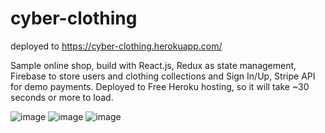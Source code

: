 # cyber-clothing

deployed to https://cyber-clothing.herokuapp.com/


Sample online shop, build with React.js, Redux as state management, Firebase to store users and clothing collections and Sign In/Up, Stripe API for demo payments. Deployed to Free Heroku hosting, so it will take ~30 seconds or more to load.

![image](https://user-images.githubusercontent.com/67357052/120850873-45ce0400-c535-11eb-9d49-d075dc8738c4.png)
![image](https://user-images.githubusercontent.com/67357052/120850952-5f6f4b80-c535-11eb-8fce-48d5cc8390eb.png)
![image](https://user-images.githubusercontent.com/67357052/120851002-70b85800-c535-11eb-895f-fff3ab2fa99f.png)

